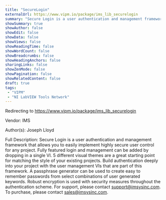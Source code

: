 ```yaml
---
title: "SecureLogin"
externalUrl: https://www.vipm.io/package/ims_lib_securelogin
summary: "Secure Login is a user authentication and management framework that allows you to easily implement highly secure user control for any project."
showSummary: true
showAuthor: false
showEdit: false
showData: false
showViews: false
showReadingTime: false
showWordCount: false
showBreadcrumbs: false
showHeadingAnchors: false
sharingLinks: false
showZenMode: false
showPagination: false
showRelatedContent: false
draft: true
tags:
 - "VIPM"
 - "NI LabVIEW Tools Network"
---
```


Redirecting to https://www.vipm.io/package/ims_lib_securelogin

Vendor: IMS

Author(s): Joseph Lloyd
 
Full Description:
Secure Login is a user authentication and management framework that allows you to easily implement highly secure user control for any project.  Fully featured login and management can be added by dropping in a single VI.  5 different visual themes are a great starting point for matching the style of your existing projects.  Build authentication deeply into your project with the user management VIs that are part of this framework.  A passphrase generator can be used to create easy to remember passwords from select combinations of user generated keywords.  Robust encryption is used with security measures throughout the authentication scheme.  For support, please contact support@imsysinc.com.  To purchase, please contact sales@imsysinc.com.